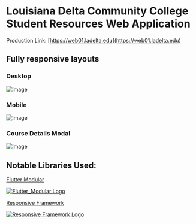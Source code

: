 # Louisiana Delta Community College Student Resources Web Application

Production Link: [https://web01.ladelta.edu](https://web01.ladelta.edu)

## Fully responsive layouts

### Desktop
![image](https://user-images.githubusercontent.com/8235002/205153775-b10c6614-1afa-429f-9342-ed9bce386a3a.png)

### Mobile
![image](https://user-images.githubusercontent.com/8235002/205154037-2ce336b4-ef66-49bc-a54b-5da64b30b676.png)

### Course Details Modal
![image](https://user-images.githubusercontent.com/8235002/205154326-679e4c9d-d1a6-4840-82d9-c6369fe3c026.png)


## Notable Libraries Used:
[Flutter Modular](https://modular.flutterando.com.br)

[![Flutter_Modular Logo](https://modular.flutterando.com.br/img/logo.png "Flutter Modular Logo")](https://modular.flutterando.com.br)

[Responsive Framework](https://github.com/Codelessly/ResponsiveFramework)

[![Responsive Framework Logo](https://raw.githubusercontent.com/Codelessly/ResponsiveFramework/master/packages/Built%20with%20Responsive%20Badge.png "Built with Responsive Framework")](https://github.com/Codelessly/ResponsiveFramework)
